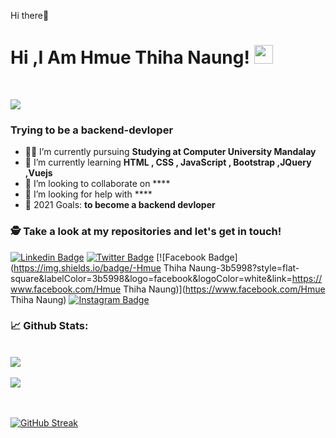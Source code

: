 Hi there👋


# Hi ,I Am Hmue Thiha Naung! <img src="https://raw.githubusercontent.com/debdutgoswami/debdutgoswami/master/assets/gifs/Hi.gif" width="30px">
<br>

![](https://komarev.com/ghpvc/?username=Hmue-gif&color=blue)<br>

### Trying to be a backend-devloper<br>

- 👨‍🏭 I’m currently pursuing **Studying at Computer University Mandalay** <br>
- 🏫 I’m currently learning **HTML , CSS , JavaScript , Bootstrap ,JQuery ,Vuejs** <br>
- 🙌 I’m looking to collaborate on **** <br>
- 🤔 I’m looking for help with ****<br>
- 🥅 2021 Goals: **to become a backend devloper** <br>


### 🕵 Take a look at my repositories and let's get in touch!<br>


[![Linkedin Badge](https://img.shields.io/badge/--blue?style=flat-square&logo=Linkedin&logoColor=white&link=https://www.linkedin.com/in//)](https://www.linkedin.com/in//) 
[![Twitter Badge](https://img.shields.io/badge/-@@hmuethihanaung4-1ca0f1?style=flat-square&labelColor=1ca0f1&logo=twitter&logoColor=white&link=https://twitter.com/@hmuethihanaung4)](https://twitter.com/@hmuethihanaung4) 
[![Facebook Badge](https://img.shields.io/badge/-Hmue Thiha Naung-3b5998?style=flat-square&labelColor=3b5998&logo=facebook&logoColor=white&link=https://www.facebook.com/Hmue Thiha Naung)](https://www.facebook.com/Hmue Thiha Naung) 
[![Instagram Badge](https://img.shields.io/badge/-@Hmue_Thiha_Naung-E4405F?style=flat-square&logo=instagram&logoColor=white&link=https://www.instagram.com/Hmue_Thiha_Naung)](https://www.instagram.com/Hmue_Thiha_Naung) 


### 📈 Github Stats:


<br>
<a href="https://github.com/Hmue-gif">
<img align="center" src="https://github-readme-stats.vercel.app/api?username=Hmue-gif&show_icons=true&include_all_commits=true&theme=midnight-purple&count_private=true">
</a>
<br><br>
<a href="https://github.com/remcohalman/github-readme-stats">
<img align="center" src="https://github-readme-stats.anuraghazra1.vercel.app/api/top-langs/?username=Hmue-gif&layout=compact&theme=blue-green" />
</a>
<br>
<br><br>

[![GitHub Streak](https://github-readme-streak-stats.herokuapp.com/?user=Hmue-gif)](https://git.io/streak-stats)

